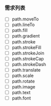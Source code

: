 ### 需求列表
- [ ] path.moveTo
- [ ] path.lineTo
- [ ] path.fill
- [ ] path.gradient
- [ ] path.stroke
- [ ] path.strokeFill
- [ ] path.strokeJoin
- [ ] path.strokeCap
- [ ] path.strokeDash
- [ ] path.translate
- [ ] path.scale
- [ ] path.rotate
- [ ] path.image
- [ ] path.text
- [ ] path.font

